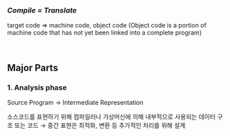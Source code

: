 ### ***Compile = Translate***

target code ⇒ machine code, object code (Object code is a portion of machine code that has not yet been linked into a complete program)

<br/>

## Major Parts

### 1. Analysis phase

Source Program → Intermediate Representation

소스코드를 표현하기 위해 컴파일러나 가상머신에 의해 내부적으로 사용되는 데이터 구조 또는 코드 
→ 중간 표현은 최적화, 변환 등 추가적인 처리를 위해 설계